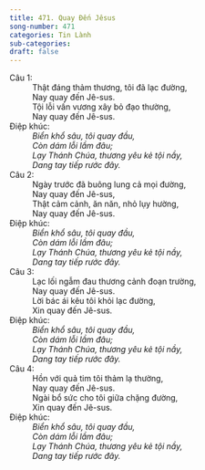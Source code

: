 ```yaml
---
title: 471. Quay Đến Jêsus
song-number: 471
categories: Tin Lành
sub-categories: 
draft: false
---
```

<dl><dt>Câu 1:</dt><dd data-verse="1">Thật đáng thảm thương, tôi đã lạc đường, <br/>Nay quay đến Jê-sus. <br/>Tội lỗi vấn vương xây bỏ đạo thường, <br/>Nay quay đến Jê-sus. </dd><dt>Điệp khúc:</dt><dd data-chorus="1"><em>Biển khổ sâu, tôi quay đầu, <br/>Còn dám lỗi lầm đâu; <br/>Lạy Thánh Chúa, thương yêu kẻ tội nầy, <br/>Dang tay tiếp rước đây. </em></dd><dt>Câu 2:</dt><dd data-verse="2">Ngày trước đã buông lung cả mọi đường, <br/>Nay quay đến Jê-sus, <br/>Thật cảm cảnh, ăn năn, nhỏ lụy hường, <br/>Nay quay đến Jê-sus. </dd><dt>Điệp khúc:</dt><dd data-chorus="1"><em>Biển khổ sâu, tôi quay đầu, <br/>Còn dám lỗi lầm đâu; <br/>Lạy Thánh Chúa, thương yêu kẻ tội nầy, <br/>Dang tay tiếp rước đây. </em></dd><dt>Câu 3:</dt><dd data-verse="3">Lạc lối ngẫm đau thương cảnh đoạn trường, <br/>Nay quay đến Jê-sus. <br/>Lời bác ái kêu tôi khỏi lạc đường, <br/>Xin quay đến Jê-sus. </dd><dt>Điệp khúc:</dt><dd data-chorus="1"><em>Biển khổ sâu, tôi quay đầu, <br/>Còn dám lỗi lầm đâu; <br/>Lạy Thánh Chúa, thương yêu kẻ tội nầy, <br/>Dang tay tiếp rước đây. </em></dd><dt>Câu 4:</dt><dd data-verse="4">Hồn với quả tim tôi thảm lạ thường, <br/>Nay quay đến Jê-sus. <br/>Ngài bổ sức cho tôi giữa chặng đường, <br/>Xin quay đến Jê-sus. </dd><dt>Điệp khúc:</dt><dd data-chorus="1"><em>Biển khổ sâu, tôi quay đầu, <br/>Còn dám lỗi lầm đâu; <br/>Lạy Thánh Chúa, thương yêu kẻ tội nầy, <br/>Dang tay tiếp rước đây. </em></dd></dl>